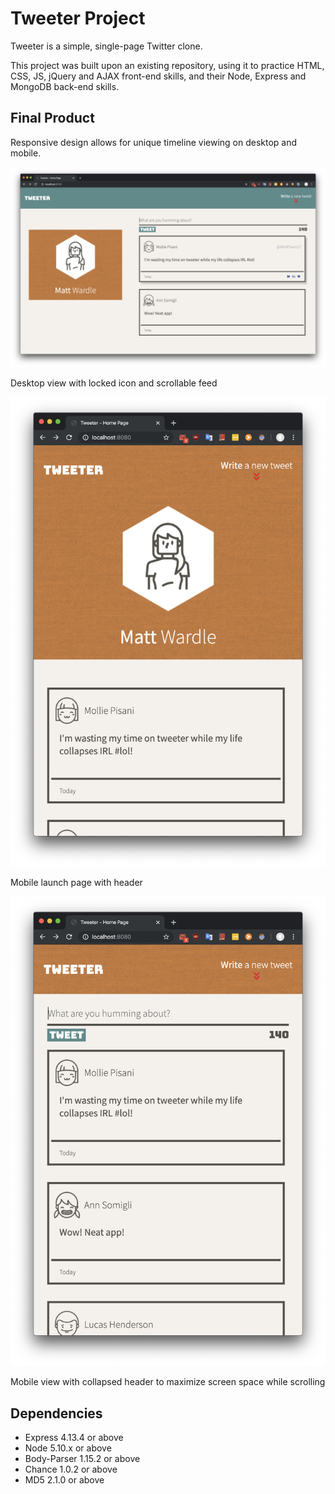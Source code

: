 # Tweeter Project

Tweeter is a simple, single-page Twitter clone.

This project was built upon an existing repository, using it to practice HTML, CSS, JS, jQuery and AJAX front-end skills, and their Node, Express and MongoDB back-end skills.

## Final Product

Responsive design allows for unique timeline viewing on desktop and mobile.

!["Desktop view with locked icon and scrollable feed"](https://raw.githubusercontent.com/m-wardle/tweeter/master/public/images/desktop-view.png)

Desktop view with locked icon and scrollable feed

!["Mobile launch page with header"](https://raw.githubusercontent.com/m-wardle/tweeter/master/public/images/mobile-header.png)

Mobile launch page with header

!["Mobile view with collapsed header to maximize screen space while scrolling"](https://raw.githubusercontent.com/m-wardle/tweeter/master/public/images/mobile-full.png)

Mobile view with collapsed header to maximize screen space while scrolling

## Dependencies

- Express 4.13.4 or above
- Node 5.10.x or above
- Body-Parser 1.15.2 or above
- Chance 1.0.2 or above
- MD5 2.1.0 or above
